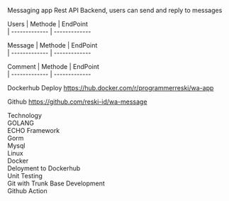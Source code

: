 Messaging app Rest API Backend, users can send and reply to messages

Users
| Methode     | EndPoint      
| ------------- | ------------- 
    


Message
| Methode     | EndPoint      
| ------------- | ------------- 
     

Comment
| Methode     | EndPoint      
| ------------- | ------------- 
  

Dockerhub Deploy https://hub.docker.com/r/programmerreski/wa-app

Github https://github.com/reski-id/wa-message


Technology <br>
GOLANG  <br>
ECHO Framework <br>
Gorm <br>
Mysql <br>
Linux <br>
Docker <br>
Deloyment to Dockerhub <br>
Unit Testing <br>
Git with Trunk Base Development <br>
Github Action